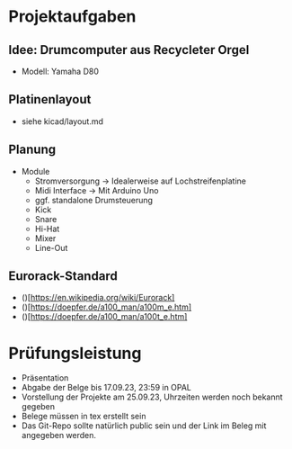 # Projektaufgaben
## Idee: Drumcomputer aus Recycleter Orgel
- Modell: Yamaha D80

## Platinenlayout 
- siehe kicad/layout.md

## Planung
- Module
    - Stromversorgung -> Idealerweise auf Lochstreifenplatine
    - Midi Interface -> Mit Arduino Uno
    - ggf. standalone Drumsteuerung
    - Kick
    - Snare
    - Hi-Hat
    - Mixer
    - Line-Out
## Eurorack-Standard
- ()[https://en.wikipedia.org/wiki/Eurorack]
- ()[https://doepfer.de/a100_man/a100m_e.htm]
- ()[https://doepfer.de/a100_man/a100t_e.htm]

# Prüfungsleistung
- Präsentation
- Abgabe der Belge bis 17.09.23, 23:59 in OPAL
- Vorstellung der Projekte am 25.09.23, Uhrzeiten werden noch bekannt gegeben
- Belege müssen in tex erstellt sein
- Das Git-Repo sollte natürlich public sein und der Link im Beleg mit angegeben werden.
